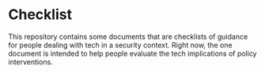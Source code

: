 Checklist
=========

This repository contains some documents that are checklists of guidance for people dealing with tech in a security context.  Right now, the one document is intended to help people evaluate the tech implications of policy interventions.
